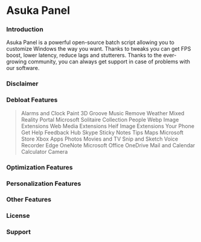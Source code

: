 # Asuka Panel

### Introduction
Asuka Panel is a powerful open-source batch script allowing you to customize Windows the way you want. Thanks to tweaks you can get FPS boost, lower latency, reduce lags and stutterers.
Thanks to the ever-growing community, you can always get support in case of problems with our software.

### Disclaimer

### Debloat Features
> Alarms and Clock
> Paint 3D
> Groove Music
> Remove Weather
> Mixed Reality Portal
> Microsoft Solitaire Collection
> People
> Webp Image Extensions
> Web Media Extensions
> Heif Image Extensions
> Your Phone
> Get Help
> Feedback Hub
> Skype
> Sticky Notes
> Tips
> Maps
> Microsoft Store
> Xbox Apps
> Photos
> Movies and TV
> Snip and Sketch
> Voice Recorder
> Edge
> OneNote
> Microsoft Office
> OneDrive
> Mail and Calendar
> Calculator
> Camera


### Optimization Features

### Personalization Features 

### Other Features

### License

### Support
